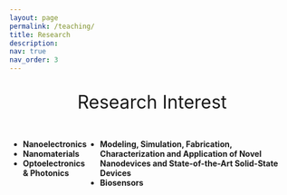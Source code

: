 ```yaml
---
layout: page
permalink: /teaching/
title: Research
description: 
nav: true
nav_order: 3
---
```



<p style="text-align: center; font-size: 32px;">
    Research Interest
</p>

<div style="display: flex; justify-content: space-around;">

  <div>
    <ul>
      <li><strong>Nanoelectronics</strong></li>
      <li><strong>Nanomaterials</strong></li>
      <li><strong>Optoelectronics & Photonics</strong></li>
    </ul>
  </div>

  <div>
    <ul>
      <li><strong>Modeling, Simulation, Fabrication, Characterization and Application of Novel Nanodevices and State-of-the-Art Solid-State Devices</strong></li>
      <li><strong>Biosensors</strong></li>
    </ul>
  </div>

</div>
